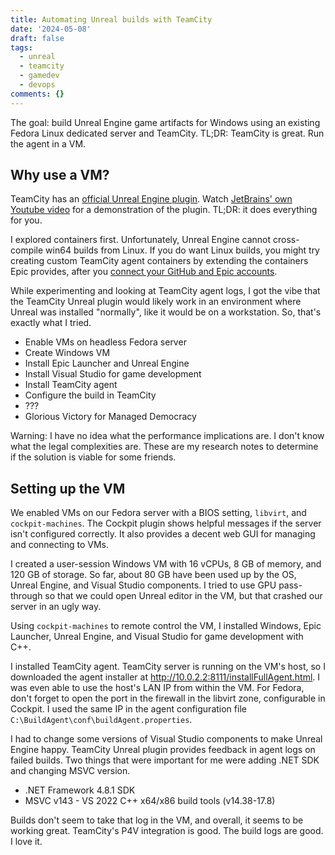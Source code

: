 ```yaml
---
title: Automating Unreal builds with TeamCity
date: '2024-05-08'
draft: false
tags:
  - unreal
  - teamcity
  - gamedev
  - devops
comments: {}
---
```

The goal: build Unreal Engine game artifacts for Windows using an existing Fedora Linux dedicated server and TeamCity. TL;DR: TeamCity is great. Run the agent in a VM.

<!--more -->

## Why use a VM?

TeamCity has an [official Unreal Engine plugin](https://plugins.jetbrains.com/plugin/22679-unreal-engine-support). Watch [JetBrains' own Youtube video](https://www.youtube.com/watch?v=U8aYW3Clg7I) for a demonstration of the plugin. TL;DR: it does everything for you.

I explored containers first. Unfortunately, Unreal Engine cannot cross-compile win64 builds from Linux. If you do want Linux builds, you might try creating custom TeamCity agent containers by extending the containers Epic provides, after you [connect your GitHub and Epic accounts](https://www.unrealengine.com/en-US/ue-on-github).

While experimenting and looking at TeamCity agent logs, I got the vibe that the TeamCity Unreal plugin would likely work in an environment where Unreal was installed "normally", like it would be on a workstation. So, that's exactly what I tried.

- Enable VMs on headless Fedora server
- Create Windows VM
- Install Epic Launcher and Unreal Engine
- Install Visual Studio for game development
- Install TeamCity agent
- Configure the build in TeamCity
- ???
- Glorious Victory for Managed Democracy

Warning: I have no idea what the performance implications are. I don't know what the legal complexities are. These are my research notes to determine if the solution is viable for some friends.

## Setting up the VM

We enabled VMs on our Fedora server with a BIOS setting, `libvirt`, and `cockpit-machines`. The Cockpit plugin shows helpful messages if the server isn't configured correctly. It also provides a decent web GUI for managing and connecting to VMs.

I created a user-session Windows VM with 16 vCPUs, 8 GB of memory, and 120 GB of storage. So far, about 80 GB have been used up by the OS, Unreal Engine, and Visual Studio components. I tried to use GPU pass-through so that we could open Unreal editor in the VM, but that crashed our server in an ugly way.

Using `cockpit-machines` to remote control the VM, I installed Windows, Epic Launcher, Unreal Engine, and Visual Studio for game development with C++.

I installed TeamCity agent. TeamCity server is running on the VM's host, so I downloaded the agent installer at http://10.0.2.2:8111/installFullAgent.html. I was even able to use the host's LAN IP from within the VM. For Fedora, don't forget to open the port in the firewall in the libvirt zone, configurable in Cockpit. I used the same IP in the agent configuration file `C:\BuildAgent\conf\buildAgent.properties`.

I had to change some versions of Visual Studio components to make Unreal Engine happy. TeamCity Unreal plugin provides feedback in agent logs on failed builds. Two things that were important for me were adding .NET SDK and changing MSVC version.

- .NET Framework 4.8.1 SDK
- MSVC v143 - VS 2022 C++ x64/x86 build tools (v14.38-17.8)

Builds don't seem to take that log in the VM, and overall, it seems to be working great. TeamCity's P4V integration is good. The build logs are good. I love it.
